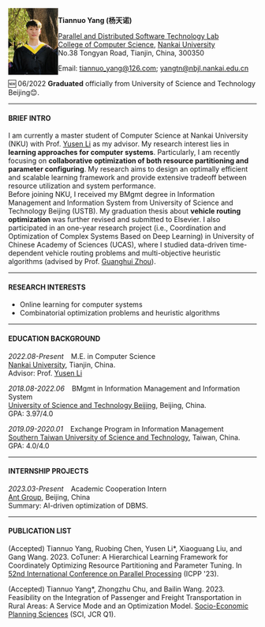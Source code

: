 <img align="left" src="./本科学士服.jpg" width = '101' height ='135'>

**Tiannuo Yang (杨天诺)**  
<!-- Master Student   -->
[Parallel and Distributed Software Technology Lab](https://nbjl.nankai.edu.cn/)   
[College of Computer Science](https://encc.nankai.edu.cn/), [Nankai University](https://en.nankai.edu.cn/)  
No.38 Tongyan Road, Tianjin, China, 300350


Email: <tiannuo_yang@126.com>; <yangtn@nbjl.nankai.edu.cn>

<!-- 🆕 06/2022 **Graduated** officially from University of Science and Technology Beijing. -->
<!-- 🆕 07/2022 **Submitted** a paper (under revision) about [*optimization under integrated passenger and freight transportation*](https://github.com/tiannuo-yang/G-VRP-IPD-TW) to Elsevier.   -->
🆕 06/2022 **Graduated** officially from University of Science and Technology Beijing😊.

---
#### BRIEF INTRO
I am currently a master student of Computer Science at Nankai University (NKU) with Prof. [Yusen Li](https://liyusen-nku.github.io/) as my advisor. 
My research interest lies in **learning approaches for computer systems**. Particularly, I am recently focusing on **collaborative optimization of both resource partitioning and parameter configuring**. My research aims to design an optimally efficient and scalable learning framework and provide extensive tradeoff between resource utilization and system performance.  
Before joining NKU, I received my BMgmt degree in Information Management and Information System from University of Science and Technology Beijing (USTB). My graduation thesis about **vehicle routing optimization** was further revised and submitted to Elsevier. 
I also participated in an one-year research project (i.e., Coordination and Optimization of Complex Systems Based on Deep Learning) in University of Chinese Academy of Sciences (UCAS), where I studied data-driven time-dependent vehicle routing problems and multi-objective heuristic algorithms (advised by Prof. [Guanghui Zhou](https://people.ucas.ac.cn/~zhouguanghui?language=en)).

<!-- https://www.cs.purdue.edu/homes/choi293/index.html -->

---
#### RESEARCH INTERESTS

- Online learning for computer systems
- Combinatorial optimization problems and heuristic algorithms

---
#### EDUCATION BACKGROUND

*2022.08-Present* &ensp; M.E. in Computer Science  
[Nankai University](https://en.ustb.edu.cn/), Tianjin, China.  
Advisor: Prof. [Yusen Li](https://liyusen-nku.github.io/)

*2018.08-2022.06* &ensp; BMgmt in Information Management and Information System  
[University of Science and Technology Beijing](https://en.ustb.edu.cn/), Beijing, China.  
GPA: 3.97/4.0

*2019.09-2020.01* &ensp; Exchange Program in Information Management  
[Southern Taiwan University of Science and Technology](https://www.stust.edu.tw/en/), Taiwan, China.  
GPA: 4.0/4.0

---
#### INTERNSHIP PROJECTS
*2023.03-Present* &ensp; Academic Cooperation Intern  
[Ant Group](https://www.antgroup.com/en/), Beijing, China  
Summary: AI-driven optimization of DBMS.

---
#### PUBLICATION LIST
(Accepted) Tiannuo Yang, Ruobing Chen, Yusen Li\*, Xiaoguang Liu, and Gang Wang. 2023. CoTuner: A Hierarchical Learning Framework for Coordinately Optimizing Resource Partitioning and Parameter Tuning. In [52nd International Conference on Parallel Processing](https://icpp23.sci.utah.edu/) (ICPP '23).

(Accepted) Tiannuo Yang\*, Zhongzhu Chu, and Bailin Wang. 2023. Feasibility on the Integration of Passenger and Freight Transportation in Rural Areas: A Service Mode and an Optimization Model. [Socio-Economic Planning Sciences](https://www.sciencedirect.com/journal/socio-economic-planning-sciences) (SCI, JCR Q1).
